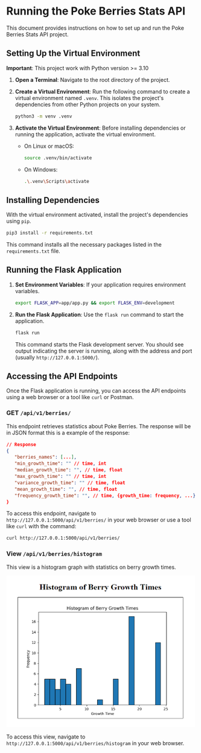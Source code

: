# Running the Poke Berries Stats API

This document provides instructions on how to set up and run the Poke Berries Stats API project.

## Setting Up the Virtual Environment

**Important**: This project work with Python version >= 3.10

1. **Open a Terminal**: Navigate to the root directory of the project.

2. **Create a Virtual Environment**: Run the following command to create a virtual environment named `.venv`. This isolates the project's dependencies from other Python projects on your system.

   ```bash
   python3 -m venv .venv
   ```

3. **Activate the Virtual Environment**: Before installing dependencies or running the application, activate the virtual environment.

   - On Linux or macOS:

     ```bash
     source .venv/bin/activate
     ```

   - On Windows:

     ```bash
     .\.venv\Scripts\activate
     ```

## Installing Dependencies

With the virtual environment activated, install the project's dependencies using `pip`.

```bash
pip3 install -r requirements.txt
```

This command installs all the necessary packages listed in the `requirements.txt` file.

## Running the Flask Application

1. **Set Environment Variables**: If your application requires environment variables.

   ```bash
   export FLASK_APP=app/app.py && export FLASK_ENV=development
   ```

2. **Run the Flask Application**: Use the `flask run` command to start the application.

   ```bash
   flask run
   ```

   This command starts the Flask development server. You should see output indicating the server is running, along with the address and port (usually `http://127.0.0.1:5000/`).

## Accessing the API Endpoints

Once the Flask application is running, you can access the API endpoints using a web browser or a tool like `curl` or Postman.

### GET `/api/v1/berries/`

This endpoint retrieves statistics about Poke Berries. The response will be in JSON format this is a example of the response:

```json
// Response
{
   "berries_names": [...],
   "min_growth_time": "" // time, int
   "median_growth_time": "", // time, float
   "max_growth_time": "" // time, int
   "variance_growth_time": "" // time, float
   "mean_growth_time": "", // time, float
   "frequency_growth_time": "", // time, {growth_time: frequency, ...}
}
```

To access this endpoint, navigate to `http://127.0.0.1:5000/api/v1/berries/` in your web browser or use a tool like `curl` with the command:

```bash
curl http://127.0.0.1:5000/api/v1/berries/
```

### View `/api/v1/berries/histogram`

This view is a histogram graph with statistics on berry growth times.

<img src="doc_imgs/histogram_view.png" alt="Example Image" width="500" height="400">

To access this view, navigate to `http://127.0.0.1:5000/api/v1/berries/histogram` in your web browser.

<!-- TODO: Add pytests -->
<!-- ## Testing with Pytest

To run tests with pytest, ensure you have pytest installed in your virtual environment:

```bash
pip install pytest
```

Then, run the tests with the following command:

```bash
pytest
```

This command will discover and run all tests in the project. -->

